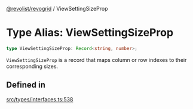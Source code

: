 [@revolist/revogrid](README.md) / ViewSettingSizeProp

# Type Alias: ViewSettingSizeProp

```ts
type ViewSettingSizeProp: Record<string, number>;
```

`ViewSettingSizeProp` is a record that maps column or row indexes to their
corresponding sizes.

## Defined in

[src/types/interfaces.ts:538](https://github.com/revolist/revogrid/blob/0ab93afcbb5b98b002edc76b162fc6cdefa047cd/src/types/interfaces.ts#L538)
